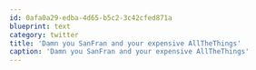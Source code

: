 ```yaml
---
id: 0afa0a29-edba-4d65-b5c2-3c42cfed871a
blueprint: text
category: twitter
title: 'Damn you SanFran and your expensive AllTheThings'
caption: 'Damn you SanFran and your expensive AllTheThings'
---
```

